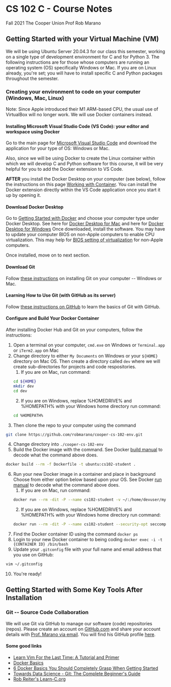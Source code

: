 # CS 102 C - Course Notes
Fall 2021
The Cooper Union
Prof Rob Marano

## Getting Started with your Virtual Machine (VM)

We will be using Ubuntu Server 20.04.3 for our class this semester, working on a single type of development environment for C and for Python 3. The following instructions are for those whose computers are running an operating system (OS) specifically Windows or Mac. If you are on Linux already, you're set; you will have to install specific C and Python packages throughout the semester.

### Creating your environment to code on your computer (Windows, Mac, Linux)

Note: Since Apple introduced their M1 ARM-based CPU, the usual use of VirtualBox will no longer work. We will use Docker containers instead.

#### Installing Microsoft Visual Studio Code (VS Code): your editor and workspace using Docker

Go to the main page for [Microsoft Visual Studio Code](https://code.visualstudio.com/) and download the application for your type of OS: Windows or Mac.

Also, since we will be using Docker to create the Linux container within which we will develop C and Python software for this course, it will be very helpful for you to add the Docker extension to VS Code.

**AFTER** you install the Docker Desktop on your computer (see below), follow the instructions on this page [Working with Container](https://code.visualstudio.com/docs/containers/overview). You can install the Docker extension directly within the VS Code application once you start it up by opening it.

#### Download Docker Desktop

Go to [Getting Started with Docker](https://www.docker.com/get-started) and choose your computer type under Docker Desktop. See here for [Docker Desktop for Mac](https://hub.docker.com/editions/community/docker-ce-desktop-mac) and here for [Docker Desktop for Windows](https://hub.docker.com/editions/community/docker-ce-desktop-windows) Once downloaded, install the software. You may have to update your computer BIOS on non-Apple computers to enable CPU virtualization. This may help for [BIOS setting of virtualization](https://docs.fedoraproject.org/en-US/Fedora/13/html/Virtualization_Guide/sect-Virtualization-Troubleshooting-Enabling_Intel_VT_and_AMD_V_virtualization_hardware_extensions_in_BIOS.html) for non-Apple computers.

Once installed, move on to next section.

#### Download Git

Follow [these instructions](https://www.atlassian.com/git/tutorials/install-git) on installing Git on your computer -- Windows or Mac.

#### Learning How to Use Git (with GitHub as its server)

Follow [these instructions on GitHub](https://docs.github.com/en/get-started/getting-started-with-git) to learn the basics of Git with GitHub.

#### Configure and Build Your Docker Container 

After installing Docker Hub and Git on your computers, follow the instructions:
1. Open a terminal on your computer, ```cmd.exe``` on Windows or ```Terminal.app``` or ```iTerm2.app``` on Mac
2. Change directory to either ```My Documents``` on Windows or your ```${HOME}``` directory on Mac OS. Then create a directory called ```dev``` where we will create sub-directories for projects and code respositories.
    1. If you are on Mac, run command:
    ```bash
    cd ${HOME}
    mkdir dev
    cd dev
    ```
    2. If you are on Windows, replace %HOMEDRIVE% and %HOMEPATH% with your Windows home directory run command:
    ```bash
    cd %HOMEPATH%
    ```
3. Then clone the repo to your computer using the command
```bash
git clone https://github.com/robmarano/cooper-cs-102-env.git
```
4. Change directory into ```./cooper-cs-102-env```
5. Build the Docker image with the command. See Docker [build manual](https://docs.docker.com/engine/reference/commandline/build/) to decode what the command above does.
```bash
docker build --rm -f Dockerfile -t ubuntu:cs102-student .
```

6. Run your new Docker image in a container and place in background
    Choose from either option below based upon your OS. See Docker [run manual](https://docs.docker.com/engine/reference/run/) to decode what the command above does.
    1. If you are on Mac, run command:
    ```bash
    docker run --rm -dit -P --name cs102-student -v ~/:/home/devuser/myHome ubuntu:cs102-student
    ```
    2. If you are on Windows, replace %HOMEDRIVE% and %HOMEPATH% with your Windows home directory run command:
    ```bash
    docker run --rm -dit -P --name cs102-student --security-opt seccomp=unconfined --mount type=bind,source="%HOMEDRIVE%%HOMEPATH%\Documents",destination=/home/devuser/myHome ubuntu:cs102-student
    ```
7. Find the Docker container ID using the command ```docker ps```
8. Login to your new Docker container to being coding ```docker exec -i -t {CONTAINER ID} /bin/bash```
9. Update your ```.gitconfig``` file with your full name and email address that you use on GitHub:
```bash
vim ~/.gitconfig
```
10. You're ready!

## Getting Started with Some Key Tools After Installation

### Git -- Source Code Collaboration

We will use Git via GitHub to manage our software (code) repositories (repos). Please create an account on [GitHub.com](https://www.github.com) and share your account details with [Prof. Marano via email](mailto:rob@cooper.edu). You will find his GitHub profile [here](https://github.com/robmarano).

#### Some good links
* [Learn Vim For the Last Time: A Tutorial and Primer](https://danielmiessler.com/study/vim/)
* [Docker Basics](https://docker-curriculum.com/)
* [6 Docker Basics You Should Completely Grasp When Getting Started](https://vsupalov.com/6-docker-basics/)
* [Towards Data Science - Git: The Complete Beginner's Guide](https://codewords.recurse.com/issues/two/git-from-the-inside-out)
* [Rob Reiter's Learn-C.org](https://www.learn-c.org/)

